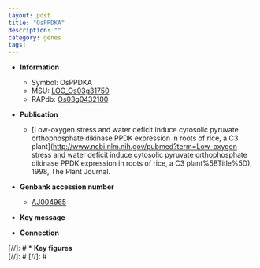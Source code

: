 ```yaml
---
layout: post
title: "OsPPDKA"
description: ""
category: genes
tags: 
---
```


* **Information**  
    + Symbol: OsPPDKA  
    + MSU: [LOC_Os03g31750](http://rice.plantbiology.msu.edu/cgi-bin/ORF_infopage.cgi?orf=LOC_Os03g31750)  
    + RAPdb: [Os03g0432100](http://rapdb.dna.affrc.go.jp/viewer/gbrowse_details/irgsp1?name=Os03g0432100)  

* **Publication**  
    + [Low-oxygen stress and water deficit induce cytosolic pyruvate orthophosphate dikinase PPDK expression in roots of rice, a C3 plant](http://www.ncbi.nlm.nih.gov/pubmed?term=Low-oxygen stress and water deficit induce cytosolic pyruvate orthophosphate dikinase PPDK expression in roots of rice, a C3 plant%5BTitle%5D), 1998, The Plant Journal.

* **Genbank accession number**  
    + [AJ004965](http://www.ncbi.nlm.nih.gov/nuccore/AJ004965)

* **Key message**  

* **Connection**  

[//]: # * **Key figures**  
[//]: # 
[//]: # 
